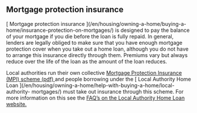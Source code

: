 ##  Mortgage protection insurance

[ Mortgage protection insurance ](/en/housing/owning-a-home/buying-a-
home/insurance-protection-on-mortgages/) is designed to pay the balance of
your mortgage if you die before the loan is fully repaid. In general, lenders
are legally obliged to make sure that you have enough mortgage protection
cover when you take out a home loan, although you do not have to arrange this
insurance directly through them. Premiums vary but always reduce over the life
of the loan as the amount of the loan reduces.

Local authorities run their own collective [ Mortgage Protection Insurance
(MPI) scheme (pdf)
](https://cornmarket.cdn.prismic.io/cornmarket/11fd025e-e23f-4075-a21a-a0cd87e9aecb_LAMPS+Death+Benefit+Policy+Conditions+-+Final+March+2023.pdf)
and people borrowing under the [ Local Authority Home Loan
](/en/housing/owning-a-home/help-with-buying-a-home/local-authority-
mortgages/) must take out insurance through this scheme. For more information
on this see the [ FAQ’s on the Local Authority Home Loan website.
](https://localauthorityhomeloan.ie/faq/)
